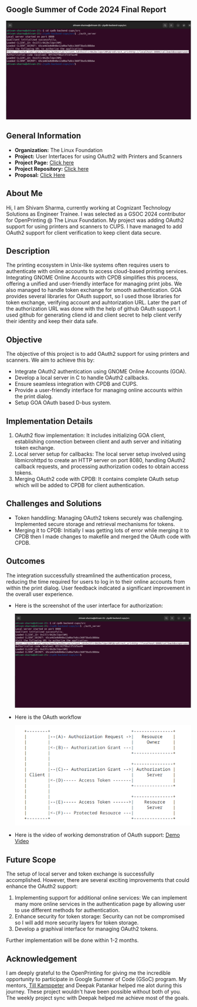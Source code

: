 ## Google Summer of Code 2024 Final Report

<p align="center">
  <img src="https://github.com/shivamsharma2509/GSOC24/blob/main/img/demo1.png">
  </p>

## General Information

- **Organization:** The Linux Foundation <br/>
- **Project:** User Interfaces for using OAuth2 with Printers and Scanners <br/>
- **Project Page:** [Click here](https://wiki.linuxfoundation.org/gsoc/google-summer-code-2024-openprinting-projects) <br/>
- **Project Repository:** [Click here](https://github.com/shivamsharma2509/CPDB_Backend_OAuthSupport/tree/main) <br/>
- **Proposal:** [Click Here](https://drive.google.com/file/d/1BQcyW8WkD_lmbC8qw1ziu-09sWNfKOtN/view?usp=sharing) <br/>

## About Me

Hi, I am Shivam Sharma, currently working at Cognizant Technology Solutions as Engineer Trainee. I was selected as a GSOC 2024 contributor for OpenPrinting @ The Linux Foundation. My project was adding OAuth2 support for using printers and scanners to CUPS. I have managed to add OAuth2 support for client verification to keep client data secure.

## Description

The printing ecosystem in Unix-like systems often requires users to authenticate with online accounts to access cloud-based printing services. Integrating GNOME Online Accounts with CPDB simplifies this process, offering a unified and user-friendly interface for managing print jobs. We also managed to handle token exchange for smooth authentication. GOA provides several libraries for OAuth support, so I used those libraries for token exchange, verifying account and auhtorization URL. Later the part of the authorization URL was done with the help of github OAuth support. I used github for generating cliend id and client secret to help client verify their identity and keep their data safe.

## Objective

The objective of this project is to add OAuth2 support for using printers and scanners. We aim to achieve this by:

- Integrate OAuth2 authentication using GNOME Online Accounts (GOA).
- Develop a local server in C to handle OAuth2 callbacks.
- Ensure seamless integration with CPDB and CUPS.
- Provide a user-friendly interface for managing online accounts within the print dialog.
- Setup GOA OAuth based D-bus system.

## Implementation Details

1. OAuth2 flow implementation: It includes initializing GOA client, establishing connection between client and auth server and initiating token exchange.
2. Local server setup for callbacks: The local server setup involved using libmicrohttpd to create an HTTP server on port 8080, handling OAuth2 callback requests, and processing authorization codes to obtain access tokens.
3. Merging OAuth2 code with CPDB: It contains complete OAuth setup which will be added to CPDB for client authentication.

## Challenges and Solutions

 - Token handdling: Managing OAuth2 tokens securely was challenging. Implemented secure storage and retrieval mechanisms for tokens.
 - Merging it to CPDB: Initially I was getting lots of error while merging it to CPDB then I made changes to makefile and merged the OAuth code with CPDB.

## Outcomes

The integration successfully streamlined the authentication process, reducing the time required for users to log in to their online accounts from within the print dialog. User feedback indicated a significant improvement in the overall user experience.

- Here is the screenshot of the user interface for authorization:

  <p align="center">
  <img src="https://github.com/shivamsharma2509/GSOC24/blob/main/img/demo1.png">
  </p>

- Here is the OAuth workflow

   <p align="center">
   <img src = "https://github.com/shivamsharma2509/GSOC24/blob/main/img/OAuth_Flw.png">
   </p>

- Here is the video of working demonstration of OAuth support: [Demo Video](https://drive.google.com/file/d/1QxFpt3Z-jtVuEZX4pmkxs7ZQTU9sp9sV/view?usp=drivesdk) 

## Future Scope

The setup of local server and token exchange is successfully accomplished. However, there are several exciting improvements that could enhance the OAuth2 support:

 1. Implementing support for additional online services: We can implement many more online services in the authentication page by allowing user to use different methods for authentication.
 2. Enhance security for token storage: Security can not be compromised so I will add more security layers for token storage.
 3. Develop a graphival interface for managing OAuth2 tokens.

Further implementation will be done within 1-2 months. 

## Acknowledgement

I am deeply grateful to the OpenPrinting for giving me the incredible opportunity to participate in Google Summer of Code (GSoC) program. My mentors, [Till Kamppeter](https://github.com/tillkamppeter) and Deepak Patankar helped me alot during this journey. These project wouldn't have been possible without both of you.
The weekly project sync with Deepak helped me achieve most of the goals.
